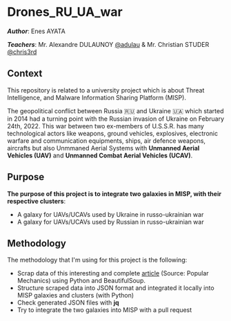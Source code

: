# Drones_RU_UA_war

***Author***: Enes AYATA

***Teachers***: Mr. Alexandre DULAUNOY [@adulau](https://github.com/adulau) & Mr. Christian STUDER [@chris3rd](https://github.com/chrisr3d)

## Context
This repository is related to a university project which is about Threat Intelligence, and Malware Information Sharing Platform (MISP).

The geopolitical conflict between Russia :ru: and Ukraine :ukraine: which started in 2014 had a turning point with the Russian invasion of Ukraine on February 24th, 2022.
This war between two ex-members of U.S.S.R. has many technological actors like  weapons, ground vehicles, explosives, electronic warfare and communication equipments, ships, air defence weapons, aircrafts but also Unmmaned Aerial Systems with **Unmanned Aerial Vehicles (UAV)**  and  **Unmanned Combat Aerial Vehicles (UCAV)**.


## Purpose

**The purpose of this project is to integrate two galaxies in MISP, with their respective clusters**:
- A galaxy for UAVs/UCAVs used by Ukraine in russo-ukrainian war
- A galaxy for UAVs/UCAVs used by Russian in russo-ukrainian war

## Methodology

The methodology that I'm using for this project is the following:
- Scrap data of this interesting and complete [article](https://www.popularmechanics.com/military/a40298287/drone-fighting-ukraine-war-russia/) (Source: Popular Mechanics) using Python and BeautifulSoup.
- Structure scraped data into JSON format and integrated it locally into MISP galaxies and clusters (with Python)
- Check generated JSON files with **jq**
- Try to integrate the two galaxies into MISP with a pull request
